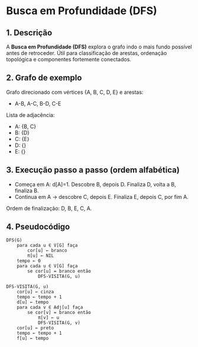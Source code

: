 # Busca em Profundidade (DFS)

## 1. Descrição
A **Busca em Profundidade (DFS)** explora o grafo indo o mais fundo possível antes de retroceder. Útil para classificação de arestas, ordenação topológica e componentes fortemente conectados.

## 2. Grafo de exemplo
Grafo direcionado com vértices {A, B, C, D, E} e arestas:
- A-B, A-C, B-D, C-E

Lista de adjacência:
- A: {B, C}  
- B: {D}  
- C: {E}  
- D: {}  
- E: {}  

## 3. Execução passo a passo (ordem alfabética)
- Começa em A: d[A]=1. Descobre B, depois D. Finaliza D, volta a B, finaliza B.  
- Continua em A → descobre C, depois E. Finaliza E, depois C, por fim A.  

Ordem de finalização: D, B, E, C, A.

## 4. Pseudocódigo
```pseudocode
DFS(G)
    para cada u ∈ V[G] faça
        cor[u] ← branco
        π[u] ← NIL
    tempo ← 0
    para cada u ∈ V[G] faça
        se cor[u] = branco então
            DFS-VISITA(G, u)

DFS-VISITA(G, u)
    cor[u] ← cinza
    tempo ← tempo + 1
    d[u] ← tempo
    para cada v ∈ Adj[u] faça
        se cor[v] = branco então
            π[v] ← u
            DFS-VISITA(G, v)
    cor[u] ← preto
    tempo ← tempo + 1
    f[u] ← tempo
```